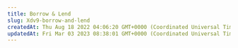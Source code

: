 ```yaml
---
title: Borrow & Lend
slug: Xdv9-borrow-and-lend
createdAt: Thu Aug 18 2022 04:06:20 GMT+0000 (Coordinated Universal Time)
updatedAt: Fri Mar 03 2023 08:38:01 GMT+0000 (Coordinated Universal Time)
---
```


